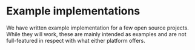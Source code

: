 # Example implementations

We have written example implementation for a few open source projects. While they will work, these are mainly
intended as examples and are not full-featured in respect with what either platform offers.
